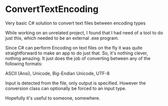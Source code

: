 # ConvertTextEncoding
Very basic C# solution to convert text files between encoding types

While working on an unrelated project, I found that I had need of a tool to do just this, which needed to be an external .exe program.

Since C# can perform Encoding on text files on the fly it was quite straightforward to make an app to do just that. So, it's nothing clever, nothing amazing. It just does the job of converting between any of the following formats:

ASCII (Ansi), Unicode, Big-Endian Unicode, UTF-8

Input is detected from the file, only output is specified. However the conversion class can optionally be forced to an input type.

Hopefully it's useful to someone, somewhere.
